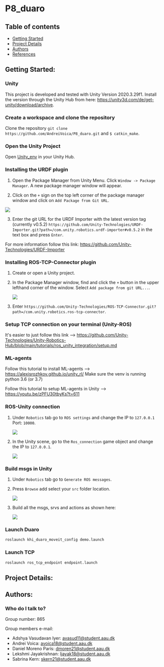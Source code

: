 # P8_duaro

## Table of contents

- [Getting Started](#Purpose-Started)
- [Project Details](#Project-Details)
- [Authors](#Authors)
- [References](#References)

## Getting Started: 

### Unity

This project is developed and tested with Unity Version 2020.3.29f1. Install the version through the Unity Hub from here: https://unity3d.com/de/get-unity/download/archive.

### Create a workspace and clone the repository 

Clone the repository `git clone https://github.com/AndreiVoica/P8_duaro.git` and `$ catkin_make`.

### Open the Unity Project

Open [Unity_env](/Unity_env) in your Unity Hub.

### Installing the URDF plugin

1. Open the Package Manager from Unity Menu. Click `Window -> Package Manager`. A new package manager window will appear.

2. Click on the `+` sign on the top left corner of the package manager window and click on `Add Package from Git URL`. 

<img src = "images/Package_manager_add.png">

3. Enter the git URL for the URDF Importer with the latest version tag (currently v0.5.2) `https://github.com/Unity-Technologies/URDF-Importer.git?path=/com.unity.robotics.urdf-importer#v0.5.2` in the text box and press `Enter`.

For more information follow this link: https://github.com/Unity-Technologies/URDF-Importer

### Installing ROS-TCP-Connector plugin

1. Create or open a Unity project.

2. In the Package Manager window, find and click the `+` button in the upper lefthand corner of the window. Select `Add package from git URL...`.

    ![](/images/packman.png)
3. Enter `https://github.com/Unity-Technologies/ROS-TCP-Connector.git?path=/com.unity.robotics.ros-tcp-connector`.


### Setup TCP connection on your terminal (Unity-ROS)

It's easier to just follow this link --> https://github.com/Unity-Technologies/Unity-Robotics-Hub/blob/main/tutorials/ros_unity_integration/setup.md

### ML-agents

Follow this tutorial to install ML-agents --> https://alexisrozhkov.github.io/unity_rl/
Make sure the venv is running python 3.6 (or 3.7)

Follow this tutorial to setup ML-agents in Unity --> https://youtu.be/zPFU30tbyKs?t=611

### ROS-Unity connection

1. Under `Robotics` tab go to `ROS settings` and change the IP to `127.0.0.1` Port: `10000`.

    <img src = "images/rosconnection.png">
2. In the Unity scene, go to the `Ros_connection` game object and change the IP to `127.0.0.1`.

    <img src = "images/unityrosconnection.png">
    
### Build msgs in Unity

1. Under `Robotics` tab go to `Generate ROS messages`.
2. Press `Browse` add select your `src` folder location. 

    ![](/images/browse.png)
    
3. Build all the msgs, srvs and actions as shown here:

    ![](/images/buildmsgs.png)
    

### Launch Duaro

```bash
roslaunch khi_duaro_moveit_config demo.launch
```
### Launch TCP

```bash
roslaunch ros_tcp_endpoint endpoint.launch
```


## Project Details: 



## Authors:

### Who do I talk to? ###

Group number: 865

Group members e-mail:
* Adshya Vasudavan Iyer: avasud11@student.aau.dk
* Andrei Voica: avoica18@student.aau.dk
* Daniel Moreno París: dmoren21@student.aau.dk
* Lekshmi Jayakrishnan: ljayak18@student.aau.dk
* Sabrina Kern: skern21@student.aau.dk
